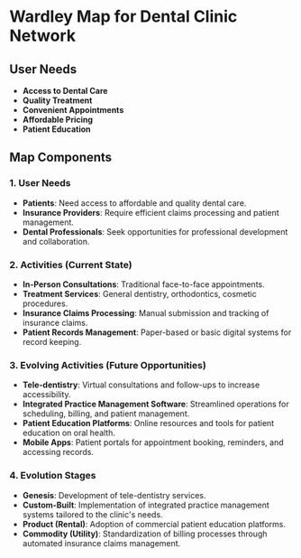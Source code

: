 # Wardley Map for Dental Clinic Network

## User Needs
- **Access to Dental Care**
- **Quality Treatment**
- **Convenient Appointments**
- **Affordable Pricing**
- **Patient Education**

## Map Components

### 1. User Needs
- **Patients**: Need access to affordable and quality dental care.
- **Insurance Providers**: Require efficient claims processing and patient management.
- **Dental Professionals**: Seek opportunities for professional development and collaboration.

### 2. Activities (Current State)
- **In-Person Consultations**: Traditional face-to-face appointments.
- **Treatment Services**: General dentistry, orthodontics, cosmetic procedures.
- **Insurance Claims Processing**: Manual submission and tracking of insurance claims.
- **Patient Records Management**: Paper-based or basic digital systems for record keeping.

### 3. Evolving Activities (Future Opportunities)
- **Tele-dentistry**: Virtual consultations and follow-ups to increase accessibility.
- **Integrated Practice Management Software**: Streamlined operations for scheduling, billing, and patient management.
- **Patient Education Platforms**: Online resources and tools for patient education on oral health.
- **Mobile Apps**: Patient portals for appointment booking, reminders, and accessing records.

### 4. Evolution Stages
- **Genesis**: Development of tele-dentistry services.
- **Custom-Built**: Implementation of integrated practice management systems tailored to the clinic's needs.
- **Product (Rental)**: Adoption of commercial patient education platforms.
- **Commodity (Utility)**: Standardization of billing processes through automated insurance claims management.
